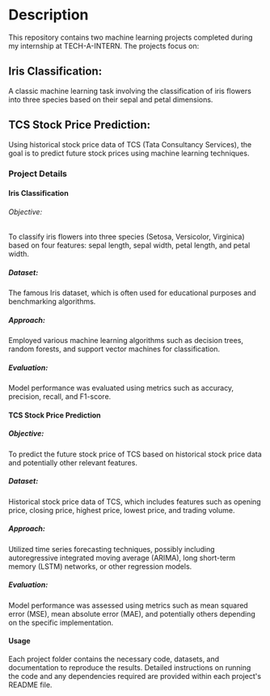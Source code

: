 # Description

This repository contains two machine learning projects completed during my internship at TECH-A-INTERN. The projects focus on:

## Iris Classification: 
A classic machine learning task involving the classification of iris flowers into three species based on their sepal and petal dimensions.

## TCS Stock Price Prediction: 
Using historical stock price data of TCS (Tata Consultancy Services), the goal is to predict future stock prices using machine learning techniques.

### Project Details

#### Iris Classification
###### Objective: 
To classify iris flowers into three species (Setosa, Versicolor, Virginica) based on four features: sepal length, sepal width, petal length, and petal width.
##### Dataset: 
The famous Iris dataset, which is often used for educational purposes and benchmarking algorithms.
##### Approach: 
Employed various machine learning algorithms such as decision trees, random forests, and support vector machines for classification.
##### Evaluation: 
Model performance was evaluated using metrics such as accuracy, precision, recall, and F1-score.

#### TCS Stock Price Prediction
##### Objective: 
To predict the future stock price of TCS based on historical stock price data and potentially other relevant features.
##### Dataset: 
Historical stock price data of TCS, which includes features such as opening price, closing price, highest price, lowest price, and trading volume.
##### Approach: 
Utilized time series forecasting techniques, possibly including autoregressive integrated moving average (ARIMA), long short-term memory (LSTM) networks, or other regression models.
##### Evaluation: 
Model performance was assessed using metrics such as mean squared error (MSE), mean absolute error (MAE), and potentially others depending on the specific implementation.

#### Usage

Each project folder contains the necessary code, datasets, and documentation to reproduce the results. Detailed instructions on running the code and any dependencies required are provided within each project's README file.
